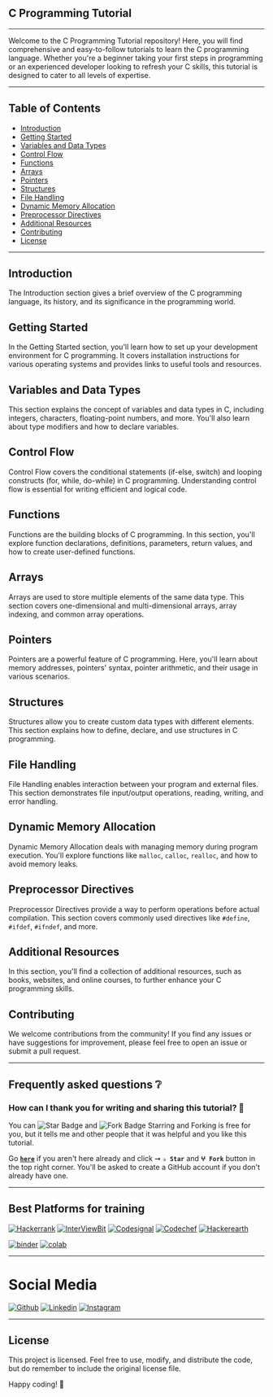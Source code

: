 ## C Programming Tutorial 

---

Welcome to the C Programming Tutorial repository! Here, you will find comprehensive and easy-to-follow tutorials to learn the C programming language. Whether you're a beginner taking your first steps in programming or an experienced developer looking to refresh your C skills, this tutorial is designed to cater to all levels of expertise.

---

## Table of Contents

- [Introduction](#introduction)
- [Getting Started](#getting-started)
- [Variables and Data Types](#variables-and-data-types)
- [Control Flow](#control-flow)
- [Functions](#functions)
- [Arrays](#arrays)
- [Pointers](#pointers)
- [Structures](#structures)
- [File Handling](#file-handling)
- [Dynamic Memory Allocation](#dynamic-memory-allocation)
- [Preprocessor Directives](#preprocessor-directives)
- [Additional Resources](#additional-resources)
- [Contributing](#contributing)
- [License](#license)

---

## Introduction

The Introduction section gives a brief overview of the C programming language, its history, and its significance in the programming world.

## Getting Started

In the Getting Started section, you'll learn how to set up your development environment for C programming. It covers installation instructions for various operating systems and provides links to useful tools and resources.

## Variables and Data Types

This section explains the concept of variables and data types in C, including integers, characters, floating-point numbers, and more. You'll also learn about type modifiers and how to declare variables.

## Control Flow

Control Flow covers the conditional statements (if-else, switch) and looping constructs (for, while, do-while) in C programming. Understanding control flow is essential for writing efficient and logical code.

## Functions

Functions are the building blocks of C programming. In this section, you'll explore function declarations, definitions, parameters, return values, and how to create user-defined functions.

## Arrays

Arrays are used to store multiple elements of the same data type. This section covers one-dimensional and multi-dimensional arrays, array indexing, and common array operations.

## Pointers

Pointers are a powerful feature of C programming. Here, you'll learn about memory addresses, pointers' syntax, pointer arithmetic, and their usage in various scenarios.

## Structures

Structures allow you to create custom data types with different elements. This section explains how to define, declare, and use structures in C programming.

## File Handling

File Handling enables interaction between your program and external files. This section demonstrates file input/output operations, reading, writing, and error handling.

## Dynamic Memory Allocation

Dynamic Memory Allocation deals with managing memory during program execution. You'll explore functions like `malloc`, `calloc`, `realloc`, and how to avoid memory leaks.

## Preprocessor Directives

Preprocessor Directives provide a way to perform operations before actual compilation. This section covers commonly used directives like `#define`, `#ifdef`, `#ifndef`, and more.

## Additional Resources

In this section, you'll find a collection of additional resources, such as books, websites, and online courses, to further enhance your C programming skills.

## Contributing

We welcome contributions from the community! If you find any issues or have suggestions for improvement, please feel free to open an issue or submit a pull request. 

---

## Frequently asked questions ❔

### How can I thank you for writing and sharing this tutorial? 🌷

You can <img src="https://img.shields.io/static/v1?label=%E2%AD%90 Star &message=if%20useful&style=style=flat&color=blue" alt="Star Badge"/> and <img src="https://img.shields.io/static/v1?label=%E2%B5%96 Fork &message=if%20useful&style=style=flat&color=blue" alt="Fork Badge"/> Starring and Forking is free for you, but it tells me and other people that it was helpful and you like this tutorial.

Go [**`here`**](https://github.com/azharbinsagar/C_Programming_Tutorial) if you aren't here already and click ➞ **`✰ Star`** and **`ⵖ Fork`** button in the top right corner. You'll be asked to create a GitHub account if you don't already have one.

---

## Best Platforms for training

[![Hackerrank](https://img.shields.io/badge/-hackerrank-7cfc00?style=flat&labelColor=7cfc00&logo=hackerrank&logoColor=white)](https://www.hackerrank.com/dashboard)	
[![InterViewBit](https://img.shields.io/badge/-Interviewbit-87ceeb?style=flat&labelColor=87ceeb&logo=Interviewbit&logoColor=white)](https://www.interviewbit.com/practice/)
[![Codesignal](https://img.shields.io/badge/codesignal-blue.svg)](https://app.codesignal.com/login)	
[![Codechef](https://img.shields.io/badge/-Codechef-909090?style=flat&labelColor=909090&logo=Codechef&logoColor=white)](https://www.codechef.com/#students)
[![Hackerearth](https://img.shields.io/badge/hackerearth-purple.svg)](https://www.hackerearth.com/for-developers/)	


<p align="left"> 
<a href="https://mybinder.org/"><img src="https://mybinder.org/badge_logo.svg" alt="binder"/></a>
<a href="https://colab.research.google.com/github/"><img src="https://colab.research.google.com/assets/colab-badge.svg" alt="colab"/></a>
</p>     
 
---

# Social Media #
[![Github](https://img.shields.io/badge/-Github-000?style=flat&logo=Github&logoColor=white)](https://github.com/azharbinsagar/)
[![Linkedin](https://img.shields.io/badge/-LinkedIn-blue?style=flat&logo=Linkedin&logoColor=white)](https://www.linkedin.com/in/azharbinsagar)
[![Instagram](https://img.shields.io/badge/-instagram-E1306C?style=flat&logo=instagram&logoColor=white)](https://instagram.com/azharbinsagar?igshid=OGQ5ZDc2ODk2ZA==/)

---

## License

This project is licensed. Feel free to use, modify, and distribute the code, but do remember to include the original license file.

Happy coding! 🚀
